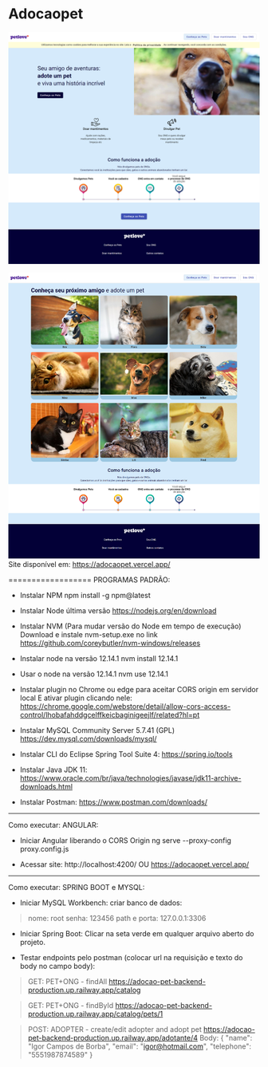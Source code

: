
# Adocaopet
![alt text](https://github.com/igorcamposdeborba/SpringBoot_Angular_site_adocaoPet/blob/master/1-home.png?raw=true)
 
![alt text](https://github.com/igorcamposdeborba/SpringBoot_Angular_site_adocaoPet/blob/master/2-catalogo.png?raw=true)
Site disponível em: https://adocaopet.vercel.app/

==================
PROGRAMAS PADRÃO:
- Instalar NPM
npm install -g npm@latest

- Instalar Node última versão
https://nodejs.org/en/download

- Instalar NVM (Para mudar  versão do Node em tempo de execução)
Download e instale nvm-setup.exe no link https://github.com/coreybutler/nvm-windows/releases

- Instalar node na versão 12.14.1
nvm install 12.14.1

- Usar o node na versão 12.14.1
nvm use 12.14.1

- Instalar plugin no Chrome ou edge para aceitar CORS origin em servidor local E ativar plugin clicando nele:
https://chrome.google.com/webstore/detail/allow-cors-access-control/lhobafahddgcelffkeicbaginigeejlf/related?hl=pt

- Instalar  MySQL Community Server 5.7.41 (GPL)
https://dev.mysql.com/downloads/mysql/

- Instalar CLI do Eclipse Spring Tool Suite 4: 
https://spring.io/tools

- Instalar Java JDK 11:
https://www.oracle.com/br/java/technologies/javase/jdk11-archive-downloads.html

- Instalar Postman:
https://www.postman.com/downloads/

____________________
Como executar:
ANGULAR:
- Iniciar Angular liberando o CORS Origin
ng serve --proxy-config proxy.config.js

- Acessar site:
http://localhost:4200/
OU
https://adocaopet.vercel.app/

_____________________
Como executar:
SPRING BOOT e MYSQL:

- Iniciar MySQL Workbench:
criar banco de dados:
> nome: root
> senha: 123456
> path e porta: 127.0.0.1:3306

- Iniciar Spring Boot:
Clicar na seta verde em qualquer arquivo aberto do projeto.

- Testar endpoints pelo postman (colocar url na requisição e texto do body no campo body): 
> GET: PET+ONG - findAll
https://adocao-pet-backend-production.up.railway.app/catalog

> GET: PET+ONG - findById
https://adocao-pet-backend-production.up.railway.app/catalog/pets/1

> POST: ADOPTER - create/edit adopter and adopt pet
https://adocao-pet-backend-production.up.railway.app/adotante/4
Body: {
    "name": "Igor Campos de Borba",
    "email": "igor@hotmail.com",
    "telephone": "5551987874589"
}
